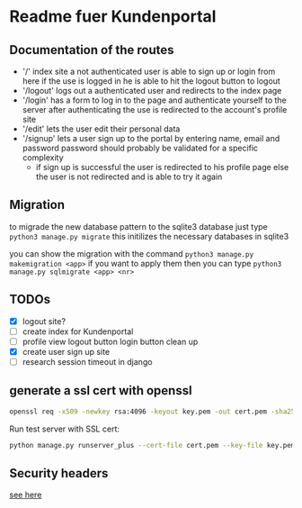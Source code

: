# Readme fuer Kundenportal

## Documentation of the routes

- '/' index site a not authenticated user is able to sign up or login from here
if the use is logged in he is able to hit the logout button to logout
- '/logout' logs out a authenticated user and redirects to the index page
- '/login' has a form to log in to the page and authenticate yourself to the
server after authenticating the use is redirected to the account's profile site
- '/edit' lets the user edit their personal data
- '/signup' lets a user sign up to the portal by entering name, email and
password password should probably be validated for a specific complexity
    - if sign up is successful the user is redirected to his profile page
    else the user is not redirected and is able to try it again


## Migration

to migrade the new database pattern to the sqlite3 database just type `python3 manage.py migrate`
this initilizes the necessary databases in sqlite3

you can show the migration with the command `python3 manage.py makemigration <app>`
if you want to apply them then you can type `python3 manage.py sqlmigrate <app> <nr>`

## TODOs

- [x] logout site?
- [ ] create index for Kundenportal
- [ ] profile view logout button login button clean up
- [x] create user sign up site
- [ ] research session timeout in django

## generate a ssl cert with openssl

```bash
openssl req -x509 -newkey rsa:4096 -keyout key.pem -out cert.pem -sha256 -days 365
```

Run test server with SSL cert:

```bash
python manage.py runserver_plus --cert-file cert.pem --key-file key.pem
```

## Security headers

[see here](https://docs.djangoproject.com/en/4.2/ref/middleware/) 

